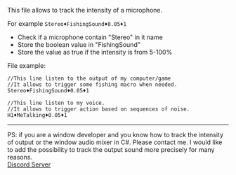 This file allows to track the intensity of a microphone.

For example `Stereo♦FishingSound♦0.05♦1`
- Check if a microphone contain "Stereo" in it name
- Store the boolean value in "FishingSound"
- Store the value as true if the intensity is from 5-100%

File example:
```
//This line listen to the output of my computer/game
//It allows to trigger some fishing macro when needed. 
Stereo♦FishingSound♦0.05♦1

//This line listen to my voice.
//It allows to trigger action based on sequences of noise.
H1♦MeTalking♦0.05♦1
```

----------
PS: if you are a window developer and you know how to track the intensity of output or the window audio mixer in C#. Please contact me.
I would like to add the possibility to track the output sound more precisely for many reasons.   
[Discord Server](https://eloistree.page.link/discord)